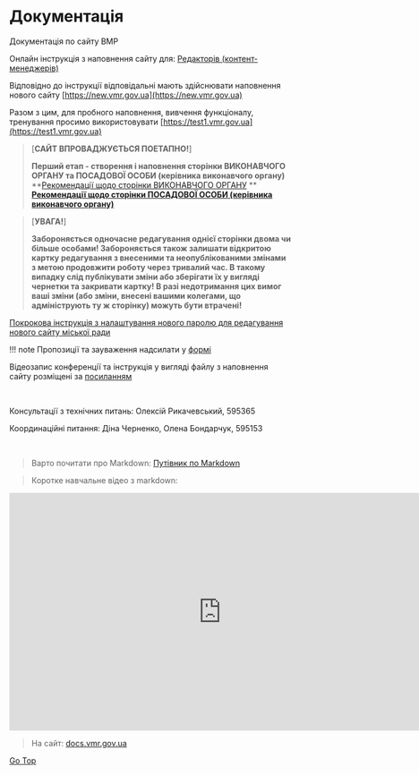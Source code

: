 # Документація



Документація по сайту ВМР

Онлайн інструкція з наповнення сайту для: 
[Редакторів (контент-менеджерів)](https://docs.vmr.gov.ua/ContentEditors/ContentEditor_Manual)


Відповідно до інструкції відповідальні мають здійснювати наповнення нового сайту  [https://new.vmr.gov.ua](https://new.vmr.gov.ua)

Разом з цим, для пробного наповнення, вивчення функціоналу, тренування просимо використовувати [https://test1.vmr.gov.ua](https://test1.vmr.gov.ua)

> [**САЙТ ВПРОВАДЖУЄТЬСЯ ПОЕТАПНО!**]
> 
> **Перший етап - створення і наповнення сторінки ВИКОНАВЧОГО ОРГАНУ та ПОСАДОВОЇ ОСОБИ (керівника виконавчого органу)**
> **[Рекомендації щодо сторінки ВИКОНАВЧОГО ОРГАНУ](https://docs.vmr.gov.ua/ContentEditors/CreateDepartment/)
**
> **[Рекомендації щодо сторінки ПОСАДОВОЇ ОСОБИ (керівника виконавчого органу)](https://docs.vmr.gov.ua/ContentEditors/CreateOfficial/)**
&nbsp;

> [**УВАГА!**]
> 
> **Забороняється одночасне редагування однієї сторінки двома чи більше особами! Забороняється також залишати відкритою картку редагування з внесеними та неопублікованими змінами з метою продовжити роботу через тривалий час. В такому випадку слід публікувати зміни або зберігати їх у вигляді чернетки та закривати картку! В разі недотримання цих вимог ваші зміни (або зміни, внесені вашими колегами, що адмініструють ту ж сторінку) можуть бути втрачені!**


[Покрокова інструкція з налаштування нового паролю для редагування нового сайту міської ради](https://drive.google.com/file/d/1uZKefK1yr1JgItzT6xLznXe-SF0di7HA/view?usp=sharing)


!!! note
   Пропозиції та зауваження надсилати у [формі](https://forms.gle/no5a82WQeeLBkDBd8)



Відеозапис конференції та інструкція у вигляді файлу з наповнення сайту розміщені за [посиланням](https://drive.google.com/drive/folders/1vxNdPGNhCKCb8g28nMzwHic48xQBBQK6?usp=sharing)

&nbsp;

Консультації з технічних питань: Олексій Рикачевський, 595365

Координаційні питання: Діна Черненко, Олена Бондарчук, 595153  

&nbsp;
> Варто почитати про Markdown:
> [Путівник по Markdown](https://markdown.rozh2sch.org.ua)

> Коротке навчальне відео з markdown:

<iframe width="756" height="425" src="https://www.youtube.com/embed/syrGPPekLHQ" title="YouTube video player" frameborder="0" allow="accelerometer; autoplay; clipboard-write; encrypted-media; gyroscope; picture-in-picture" allowfullscreen></iframe>






> На сайт: 
[docs.vmr.gov.ua](https://docs.vmr.gov.ua)

[Go Top](#)
